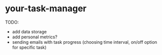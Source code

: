 # your-task-manager

TODO:
- add data storage
- add personal metrics?
- sending emails with task progress (choosing time interval, on/off option for specific task)
